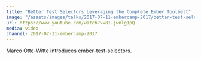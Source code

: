 ```yaml
---
title: "Better Test Selectors Leveraging the Complete Ember Toolbelt"
image: "/assets/images/talks/2017-07-11-embercamp-2017/better-test-selectors-leveraging-the-complete-ember-toolbelt.png"
url: https://www.youtube.com/watch?v=81-jwnlg1pQ
media: video
channel: 2017-07-11-embercamp-2017
---
```


Marco Otte-Witte introduces ember-test-selectors.
